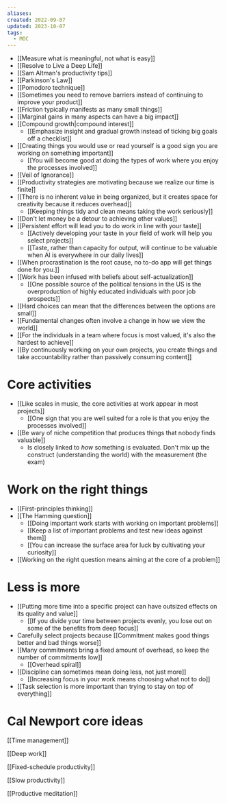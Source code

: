 ```yaml
---
aliases: 
created: 2022-09-07
updated: 2023-10-07
tags:
  - MOC
---
```


- [[Measure what is meaningful, not what is easy]]
- [[Resolve to Live a Deep Life]]
- [[Sam Altman's productivity tips]]
- [[Parkinson's Law]]
- [[Pomodoro technique]]
- [[Sometimes you need to remove barriers instead of continuing to improve your product]]
- [[Friction typically manifests as many small things]]
- [[Marginal gains in many aspects can have a big impact]]
- [[Compound growth|compound interest]]
	- [[Emphasize insight and gradual growth instead of ticking big goals off a checklist]]
- [[Creating things you would use or read yourself is a good sign you are working on something important]]
	- [[You will become good at doing the types of work where you enjoy the processes involved]]
- [[Veil of Ignorance]]
- [[Productivity strategies are motivating because we realize our time is finite]]
- [[There is no inherent value in being organized, but it creates space for creativity because it reduces overhead]]
	- [[Keeping things tidy and clean means taking the work seriously]]
- [[Don't let money be a detour to achieving other values]]
- [[Persistent effort will lead you to do work in line with your taste]]
	- [[Actively developing your taste in your field of work will help you select projects]]
	- [[Taste, rather than capacity for output, will continue to be valuable when AI is everywhere in our daily lives]]
- [[When procrastination is the root cause, no to-do app will get things done for you.]]
- [[Work has been infused with beliefs about self-actualization]]
	- [[One possible source of the political tensions in the US is the overproduction of highly educated individuals with poor job prospects]]
- [[Hard choices can mean that the differences between the options are small]]
- [[Fundamental changes often involve a change in how we view the world]]
- [[For the individuals in a team where focus is most valued, it's also the hardest to achieve]]
- [[By continuously working on your own projects, you create things and take accountability rather than passively consuming content]]

# Core activities
- [[Like scales in music, the core activities at work appear in most projects]]
	- [[One sign that you are well suited for a role is that you enjoy the processes involved]]
- [[Be wary of niche competition that produces things that nobody finds valuable]]
	- Is closely linked to *how* something is evaluated. Don't mix up the construct (understanding the world) with the measurement (the exam)

# Work on the right things

- [[First-principles thinking]]
- [[The Hamming question]]
	- [[Doing important work starts with working on important problems]]
	- [[Keep a list of important problems and test new ideas against them]]
	- [[You can increase the surface area for luck by cultivating your curiosity]]
- [[Working on the right question means aiming at the core of a problem]]

# Less is more

- [[Putting more time into a specific project can have outsized effects on its quality and value]]
	- [[If you divide your time between projects evenly, you lose out on some of the benefits from deep focus]]
- Carefully select projects because [[Commitment makes good things better and bad things worse]]
- [[Many commitments bring a fixed amount of overhead, so keep the number of commitments low]]
	- [[Overhead spiral]]
- [[Discipline can sometimes mean doing less, not just more]]
	- [[Increasing focus in your work means choosing what not to do]]
- [[Task selection is more important than trying to stay on top of everything]]

# Cal Newport core ideas

[[Time management]]

[[Deep work]]

[[Fixed-schedule productivity]]

[[Slow productivity]]

[[Productive meditation]]
